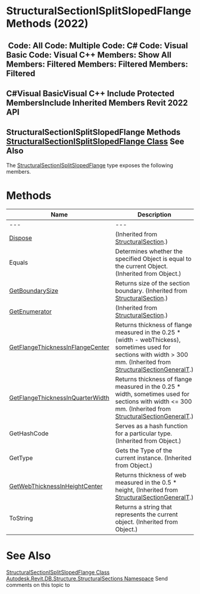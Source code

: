 # StructuralSectionISplitSlopedFlange Methods (2022)

﻿
 Code: All Code: Multiple Code: C# Code: Visual Basic Code: Visual C++  Members: Show All Members: Filtered Members: Filtered Members: Filtered   
---  
C#Visual BasicVisual C++
Include Protected MembersInclude Inherited Members
Revit 2022 API  
---  
StructuralSectionISplitSlopedFlange Methods  
[StructuralSectionISplitSlopedFlange Class](9ffd1471-9c29-3a47-d630-7a17400d30fa.md "StructuralSectionISplitSlopedFlange Class") See Also  
---  
The [StructuralSectionISplitSlopedFlange](9ffd1471-9c29-3a47-d630-7a17400d30fa.md "StructuralSectionISplitSlopedFlange Class") type exposes the following members.
# Methods
| Name | Description |
| --- | --- |
| --- | --- | --- |
| [Dispose](249262d0-4568-c478-18ae-0f87c2891b52.md "Dispose Method") | (Inherited from [StructuralSection](65b59d7d-bd7b-c71b-7159-dfc506a912ee.md "StructuralSection Class").) |
| Equals | Determines whether the specified Object is equal to the current Object. (Inherited from Object.) |
| [GetBoundarySize](9620fd63-46c2-d123-817d-630acc21fbb1.md "GetBoundarySize Method") | Returns size of the section boundary.  (Inherited from [StructuralSection](65b59d7d-bd7b-c71b-7159-dfc506a912ee.md "StructuralSection Class").) |
| [GetEnumerator](053ad5cb-5388-7db6-7f74-063e61370b05.md "GetEnumerator Method") | (Inherited from [StructuralSection](65b59d7d-bd7b-c71b-7159-dfc506a912ee.md "StructuralSection Class").) |
| [GetFlangeThicknessInFlangeCenter](5e52553d-ea7b-37d8-7235-0f7a55640d07.md "GetFlangeThicknessInFlangeCenter Method") | Returns thickness of flange measured in the 0.25 * (width - webThickess), sometimes used for sections with width > 300 mm.  (Inherited from [StructuralSectionGeneralT](308dc954-e403-b95c-3f1c-3a9a4c22beaf.md "StructuralSectionGeneralT Class").) |
| [GetFlangeThicknessInQuarterWidth](2f336e46-1aa3-1a9a-9482-f8587aed1a86.md "GetFlangeThicknessInQuarterWidth Method") | Returns thickness of flange measured in the 0.25 * width, sometimes used for sections with width <= 300 mm.  (Inherited from [StructuralSectionGeneralT](308dc954-e403-b95c-3f1c-3a9a4c22beaf.md "StructuralSectionGeneralT Class").) |
| GetHashCode | Serves as a hash function for a particular type.  (Inherited from Object.) |
| GetType | Gets the Type of the current instance. (Inherited from Object.) |
| [GetWebThicknessInHeightCenter](285a4389-b293-b60e-bb46-1395687b1d0f.md "GetWebThicknessInHeightCenter Method") | Returns thickness of web measured in the 0.5 * height,  (Inherited from [StructuralSectionGeneralT](308dc954-e403-b95c-3f1c-3a9a4c22beaf.md "StructuralSectionGeneralT Class").) |
| ToString | Returns a string that represents the current object. (Inherited from Object.) |

# See Also
[StructuralSectionISplitSlopedFlange Class](9ffd1471-9c29-3a47-d630-7a17400d30fa.md "StructuralSectionISplitSlopedFlange Class")
[Autodesk.Revit.DB.Structure.StructuralSections Namespace](09862f38-63f6-a5f8-e560-ae775901bc92.md "Autodesk.Revit.DB.Structure.StructuralSections Namespace")
Send comments on this topic to 